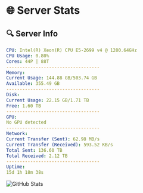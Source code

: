 # 🌐 Server Stats
## 🔍 Server Info
```yaml
CPU: Intel(R) Xeon(R) CPU E5-2699 v4 @ 1280.64GHz
CPU Usage: 0.80%
Cores: 44P | 88T
-----------------------------------
Memory:
Current Usage: 144.88 GB/503.74 GB
Available: 355.49 GB
-----------------------------------
Disk:
Current Usage: 22.15 GB/1.71 TB
Free: 1.60 TB
-----------------------------------
GPU:
No GPU detected
-----------------------------------
Network:
Current Transfer (Sent): 62.98 MB/s
Current Transfer (Received): 593.52 KB/s
Total Sent: 136.60 TB
Total Received: 2.12 TB
-----------------------------------
Uptime:
15d 1h 18m 38s
```
![GitHub Stats](https://img.shields.io/badge/Updated-2025-02-23_00:01:56-blue)